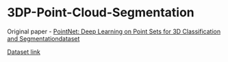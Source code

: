 # 3DP-Point-Cloud-Segmentation
Original paper - [PointNet: Deep Learning on Point Sets for 3D Classification and Segmentationdataset](https://arxiv.org/pdf/1612.00593.pdf)

[Dataset link]( https://drive.google.com/drive/folders/1_xPLa_rMIT3ggSSnp1W5mB74mojlWqvH?usp=sharing)
